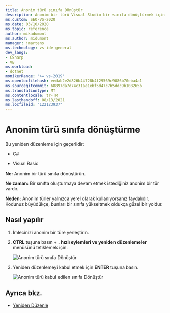 ```yaml
---
title: Anonim türü sınıfa Dönüştür
description: Anonim bir türü Visual Studio bir sınıfa dönüştürmek için hızlı eylemler ve yeniden düzenlemeler menüsünü nasıl kullanacağınızı öğrenin.
ms.custom: SEO-VS-2020
ms.date: 03/10/2020
ms.topic: reference
author: mikadumont
ms.author: midumont
manager: jmartens
ms.technology: vs-ide-general
dev_langs:
- CSharp
- VB
ms.workload:
- dotnet
monikerRange: '>= vs-2019'
ms.openlocfilehash: eedab2e2d826b44728b4f29569c9086b70eba4a1
ms.sourcegitcommit: 68897da7d74c31ae1ebf5d47c7b5ddc9b108265b
ms.translationtype: MT
ms.contentlocale: tr-TR
ms.lasthandoff: 08/13/2021
ms.locfileid: "122123937"
---
```

# <a name="convert-anonymous-type-to-class"></a>Anonim türü sınıfa dönüştürme

Bu yeniden düzenleme için geçerlidir:

- C#

- Visual Basic

**Ne:** Anonim bir türü sınıfa dönüştürün.

**Ne zaman:** Bir sınıfta oluşturmaya devam etmek istediğiniz anonim bir tür vardır.

**Neden:** Anonim türler yalnızca yerel olarak kullanıyorsanız faydalıdır. Kodunuz büyüdükçe, bunları bir sınıfa yükseltmek oldukça güzel bir yoldur.

## <a name="how-to"></a>Nasıl yapılır

1. İmlecinizi anonim bir türe yerleştirin.
2. **CTRL** tuşuna basın + **.** **hızlı eylemleri ve yeniden düzenlemeler** menüsünü tetiklemek için.

   ![Anonim türü sınıfa Dönüştür](media/convert-anon-to-class.png)

2. Yeniden düzenlemeyi kabul etmek için **ENTER** tuşuna basın.

   ![Anonim türü kabul edilen sınıfa Dönüştür](media/convert-anon-to-class-complete.png)

## <a name="see-also"></a>Ayrıca bkz.

- [Yeniden Düzenle](../refactoring-in-visual-studio.md)
